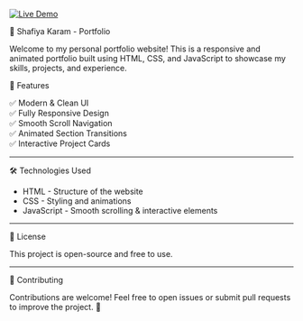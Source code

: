 [![Live Demo](https://img.shields.io/badge/Live-Demo-green)](https://shafiya24karam.github.io/Portfolio/)


🚀 Shafiya Karam - Portfolio

Welcome to my personal portfolio website! This is a responsive and animated portfolio built using HTML, CSS, and JavaScript to showcase my skills, projects, and experience.


📌 Features

✅ Modern & Clean UI  
✅ Fully Responsive Design  
✅ Smooth Scroll Navigation  
✅ Animated Section Transitions  
✅ Interactive Project Cards  

---

🛠️ Technologies Used

- HTML - Structure of the website  
- CSS - Styling and animations  
- JavaScript - Smooth scrolling & interactive elements  

---
📄 License

This project is open-source and free to use.

---
🙌 Contributing

Contributions are welcome! Feel free to open issues or submit pull requests to improve the project. 💬
